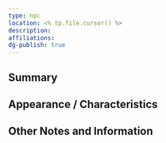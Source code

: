 ```yaml
---
type: npc
location: <% tp.file.cursor() %>
description: 
affiliations: 
dg-publish: true
---
```

## Summary


## Appearance / Characteristics


## Other Notes and Information